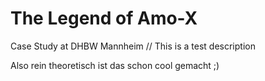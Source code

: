# The Legend of Amo-X
Case Study at DHBW Mannheim //
This is a test description 

Also rein theoretisch ist das schon cool gemacht ;)
